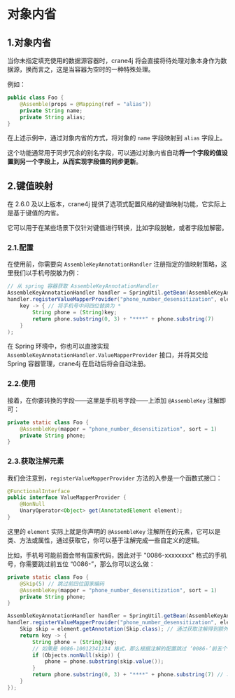 # 对象内省

## 1.对象内省

当你未指定填充使用的数据源容器时，crane4j 将会直接将待处理对象本身作为数据源，换而言之，这是当容器为空时的一种特殊处理。

例如：

```java
public class Foo {
    @Assemble(props = @Mapping(ref = "alias"))
    private String name;
    private String alias;
}
```

在上述示例中，通过对象内省的方式，将对象的 `name` 字段映射到 `alias` 字段上。

这个功能通常用于同步冗余的别名字段，可以通过对象内省自动**将一个字段的值设置到另一个字段上，从而实现字段值的同步更新**。

## 2.键值映射

在 2.6.0 及以上版本，crane4j 提供了选项式配置风格的键值映射功能，它实际上是基于键值的内省。

它可以用于在某些场景下仅针对键值进行转换，比如字段脱敏，或者字段加解密。

### 2.1.配置

在使用前，你需要向 `AssembleKeyAnnotationHandler` 注册指定的值映射策略，这里我们以手机号脱敏为例：

~~~java
// 从 spring 容器获取 AssembleKeyAnnotationHandler
AssembleKeyAnnotationHandler handler = SpringUtil.getBean(AssembleKeyAnnotationHandler.class);
handler.registerValueMapperProvider("phone_number_desensitization", element -> 
	key -> { // 将手机号中间四位替换为 *
        String phone = (String)key;
        return phone.substring(0, 3) + "****" + phone.substring(7)
    }
);
~~~

在 Spring 环境中，你也可以直接实现 `AssembleKeyAnnotationHandler.ValueMapperProvider` 接口，并将其交给 Spring 容器管理，crane4j 在启动后将会自动注册。

### 2.2.使用

接着，在你要转换的字段——这里是手机号字段——上添加 `@AssembleKey` 注解即可：

```java
private static class Foo {
    @AssembleKey(mapper = "phone_number_desensitization", sort = 1)
    private String phone;
}
```

### 2.3.获取注解元素

我们会注意到，`registerValueMapperProvider` 方法的入参是一个函数式接口：

~~~java
@FunctionalInterface
public interface ValueMapperProvider {
    @NonNull
    UnaryOperator<Object> get(AnnotatedElement element);
}
~~~

这里的 `element` 实际上就是你声明的 `@AssembleKey` 注解所在的元素，它可以是类、方法或属性，通过获取它，你可以基于注解完成一些自定义的逻辑。

比如，手机号可能前面会带有国家代码，因此对于 "0086-xxxxxxxx" 格式的手机号，你需要跳过前五位 “0086-”，那么你可以这么做：

~~~java
private static class Foo {
    @Skip(5) // 跳过前四位国家编码
    @AssembleKey(mapper = "phone_number_desensitization", sort = 1)
    private String phone;
}

AssembleKeyAnnotationHandler handler = SpringUtil.getBean(AssembleKeyAnnotationHandler.class);
handler.registerValueMapperProvider("phone_number_desensitization", element -> {
    Skip skip = element.getAnnotation(Skip.class); // 通过获取注解得到额外的信息
    return key -> { 
        String phone = (String)key;
        // 如果是 0086-10012341234 格式，那么根据注解的配置跳过 ‘0086-’前五个字符
        if (Objects.nonNull(skip)) {
            phone = phone.substring(skip.value());
        }
        return phone.substring(0, 3) + "****" + phone.substring(7) // 将手机号中间四位替换为 *
    }	
});
~~~

